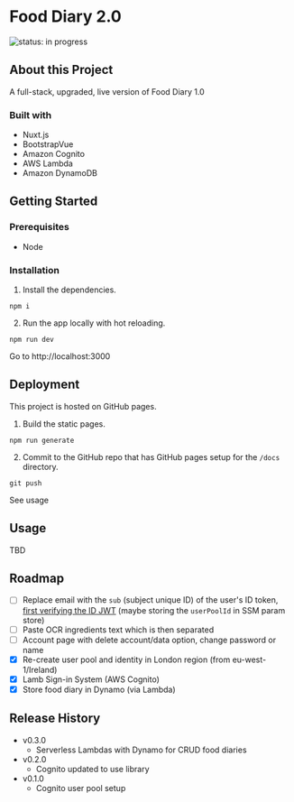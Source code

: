 # Food Diary 2.0

![status: in progress](https://img.shields.io/badge/status-in--progress-green)

## About this Project

A full-stack, upgraded, live version of Food Diary 1.0

### Built with

- Nuxt.js
- BootstrapVue
- Amazon Cognito
- AWS Lambda
- Amazon DynamoDB

## Getting Started

### Prerequisites

- Node

### Installation

1. Install the dependencies.

```
npm i
```

2. Run the app locally with hot reloading.

```
npm run dev
```

Go to http://localhost:3000

## Deployment

This project is hosted on GitHub pages.

1. Build the static pages.

```
npm run generate
```

2. Commit to the GitHub repo that has GitHub pages setup for the `/docs` directory.

```
git push
```

See usage

## Usage

TBD

## Roadmap

- [ ] Replace email with the `sub` (subject unique ID) of the user's ID token, [first verifying the ID JWT](https://docs.aws.amazon.com/cognito/latest/developerguide/amazon-cognito-user-pools-using-tokens-verifying-a-jwt.html) (maybe storing the `userPoolId` in SSM param store)
- [ ] Paste OCR ingredients text which is then separated
- [ ] Account page with delete account/data option, change password or name
- [x] Re-create user pool and identity in London region (from eu-west-1/Ireland)
- [x] Lamb Sign-in System (AWS Cognito)
- [x] Store food diary in Dynamo (via Lambda)

## Release History

- v0.3.0
  - Serverless Lambdas with Dynamo for CRUD food diaries
- v0.2.0
  - Cognito updated to use library
- v0.1.0
  - Cognito user pool setup
